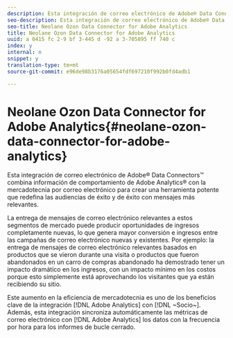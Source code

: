 ```yaml
---
description: Esta integración de correo electrónico de Adobe® Data Connectors™ combina información de comportamiento de Adobe Analytics® con la mercadotecnia por correo electrónico para crear una herramienta potente que redefina las audiencias de éxito y de éxito con mensajes más relevantes.
seo-description: Esta integración de correo electrónico de Adobe® Data Connectors™ combina información de comportamiento de Adobe Analytics® con la mercadotecnia por correo electrónico para crear una herramienta potente que redefina las audiencias de éxito y de éxito con mensajes más relevantes.
seo-title: Neolane Ozon Data Connector for Adobe Analytics
title: Neolane Ozon Data Connector for Adobe Analytics
uuid: a 0415 fc 2-9 bf 3-445 d -92 a 3-705895 ff 740 c
index: y
internal: n
snippet: y
translation-type: tm+mt
source-git-commit: e96de98b3176a05654fdf697210f992b0fd4adb1

---
```



# Neolane Ozon Data Connector for Adobe Analytics{#neolane-ozon-data-connector-for-adobe-analytics}

Esta integración de correo electrónico de Adobe® Data Connectors™ combina información de comportamiento de Adobe Analytics® con la mercadotecnia por correo electrónico para crear una herramienta potente que redefina las audiencias de éxito y de éxito con mensajes más relevantes.

La entrega de mensajes de correo electrónico relevantes a estos segmentos de mercado puede producir oportunidades de ingresos completamente nuevas, lo que genera mayor conversión e ingresos entre las campañas de correo electrónico nuevas y existentes. Por ejemplo: la entrega de mensajes de correo electrónico relevantes basados en productos que se vieron durante una visita o productos que fueron abandonados en un carro de compras abandonado ha demostrado tener un impacto dramático en los ingresos, con un impacto mínimo en los costos porque esto simplemente está aprovechando los visitantes que ya están recibiendo su sitio.

Este aumento en la eficiencia de mercadotecnia es uno de los beneficios clave de la integración [!DNL Adobe Analytics] con [!DNL ~Socio~]. Además, esta integración sincroniza automáticamente las métricas de correo electrónico con [!DNL Adobe Analytics] los datos con la frecuencia por hora para los informes de bucle cerrado.
